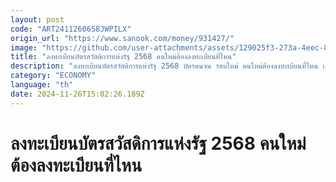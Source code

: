 ```yaml
---
layout: post
code: "ART2411260658JWPILX"
origin_url: "https://www.sanook.com/money/931427/"
image: "https://github.com/user-attachments/assets/129025f3-273a-4eec-8061-93acf4f37076"
title: "ลงทะเบียนบัตรสวัสดิการแห่งรัฐ 2568 คนใหม่ต้องลงทะเบียนที่ไหน"
description: "ลงทะเบียนบัตรสวัสดิการแห่งรัฐ 2568 บัตรคนจน รอบใหม่ คนใหม่ต้องลงทะเบียนที่ไหน เช็กได้ที่นี่"
category: "ECONOMY"
language: "th"
date: 2024-11-26T15:02:26.189Z
---
```


# ลงทะเบียนบัตรสวัสดิการแห่งรัฐ 2568 คนใหม่ต้องลงทะเบียนที่ไหน